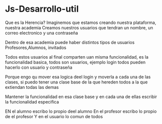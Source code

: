# Js-Desarrollo-util

Que es la Herencia?
Imaginemos que estamos creando nuestra plataforma, nuestra academia
Creamos nuestros usuarios que tendran un nombre, un correo electronico y una contraseña

Dentro de esa academia puede haber distintos tipos de usuarios
Profesores,Alumnos, invitados


Todos estos usuarios al final comparten uan misma funcionalidad, es la funcionalidad basica, todos son usuarios, ejemplo login todos pueden hacerlo con usuario y contraseña

Porque engo qu mover esa logica deel login y moverla a cada una de las clases, si puedo tener una clase base de la que hereden todos a la que extiendan todas las demas  

Mantener la funcionalidad en esa clase base y en cada una de ellas escribir la funcionalidad especifica

EN el alumno escribo lo propio deel alumno 
En el profesor escribo lo propio de el profesor
Y en el usuario lo comun de todos



